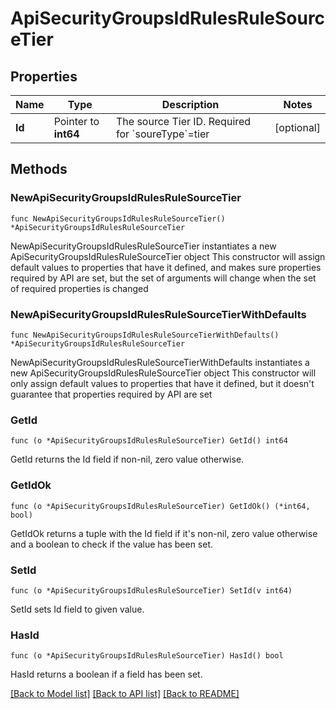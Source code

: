 # ApiSecurityGroupsIdRulesRuleSourceTier

## Properties

Name | Type | Description | Notes
------------ | ------------- | ------------- | -------------
**Id** | Pointer to **int64** | The source Tier ID. Required for &#x60;soureType&#x60;&#x3D;tier | [optional] 

## Methods

### NewApiSecurityGroupsIdRulesRuleSourceTier

`func NewApiSecurityGroupsIdRulesRuleSourceTier() *ApiSecurityGroupsIdRulesRuleSourceTier`

NewApiSecurityGroupsIdRulesRuleSourceTier instantiates a new ApiSecurityGroupsIdRulesRuleSourceTier object
This constructor will assign default values to properties that have it defined,
and makes sure properties required by API are set, but the set of arguments
will change when the set of required properties is changed

### NewApiSecurityGroupsIdRulesRuleSourceTierWithDefaults

`func NewApiSecurityGroupsIdRulesRuleSourceTierWithDefaults() *ApiSecurityGroupsIdRulesRuleSourceTier`

NewApiSecurityGroupsIdRulesRuleSourceTierWithDefaults instantiates a new ApiSecurityGroupsIdRulesRuleSourceTier object
This constructor will only assign default values to properties that have it defined,
but it doesn't guarantee that properties required by API are set

### GetId

`func (o *ApiSecurityGroupsIdRulesRuleSourceTier) GetId() int64`

GetId returns the Id field if non-nil, zero value otherwise.

### GetIdOk

`func (o *ApiSecurityGroupsIdRulesRuleSourceTier) GetIdOk() (*int64, bool)`

GetIdOk returns a tuple with the Id field if it's non-nil, zero value otherwise
and a boolean to check if the value has been set.

### SetId

`func (o *ApiSecurityGroupsIdRulesRuleSourceTier) SetId(v int64)`

SetId sets Id field to given value.

### HasId

`func (o *ApiSecurityGroupsIdRulesRuleSourceTier) HasId() bool`

HasId returns a boolean if a field has been set.


[[Back to Model list]](../README.md#documentation-for-models) [[Back to API list]](../README.md#documentation-for-api-endpoints) [[Back to README]](../README.md)


